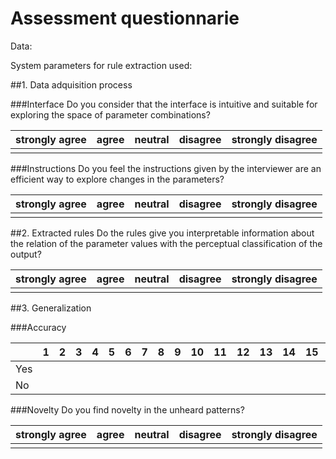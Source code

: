 # Assessment questionnarie
Data:

System parameters for rule extraction used:

##1. Data adquisition process

###Interface
Do you consider that the interface is intuitive and suitable for exploring the space of parameter combinations?

|strongly agree|agree|neutral|disagree|strongly disagree|
|--------------|-----|-------|--------|-----------------|
|              |     |       |        |                 |

###Instructions
Do you feel the instructions given by the interviewer are an efficient way to explore changes in the parameters?

|strongly agree|agree|neutral|disagree|strongly disagree|
|--------------|-----|-------|--------|-----------------|
|              |     |       |        |                 |

##2. Extracted rules
Do the rules give you interpretable information about the relation of the parameter values with the perceptual classification of the output?

|strongly agree|agree|neutral|disagree|strongly disagree|
|--------------|-----|-------|--------|-----------------|
|              |     |       |        |                 |

##3. Generalization

###Accuracy

|   |1  |2  | 3 |4  |5  |6  |7  |8  |9  |10 |11 |12 |13 |14 |15 |16 |17 |18 |19 |20 |
|---|---|---|---|---|---|---|---|---|---|---|---|---|---|---|---|---|---|---|---|---|
|Yes|   |   |   |   |   |   |   |   |   |   |   |   |   |   |   |   |   |   |   |   |
|No |   |   |   |   |   |   |   |   |   |   |   |   |   |   |   |   |   |   |   |   |


###Novelty
Do you find novelty in the unheard patterns?

|strongly agree|agree|neutral|disagree|strongly disagree|
|--------------|-----|-------|--------|-----------------|
|              |     |       |        |                 |

